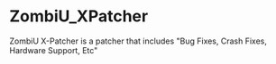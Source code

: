 # ZombiU_XPatcher
ZombiU X-Patcher is a patcher that includes "Bug Fixes, Crash Fixes, Hardware Support, Etc"
